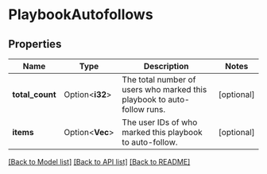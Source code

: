 # PlaybookAutofollows

## Properties

Name | Type | Description | Notes
------------ | ------------- | ------------- | -------------
**total_count** | Option<**i32**> | The total number of users who marked this playbook to auto-follow runs. | [optional]
**items** | Option<**Vec<String>**> | The user IDs of who marked this playbook to auto-follow. | [optional]

[[Back to Model list]](../README.md#documentation-for-models) [[Back to API list]](../README.md#documentation-for-api-endpoints) [[Back to README]](../README.md)


